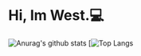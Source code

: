 # Hi, Im West.💻

![Anurag's github stats](https://github-readme-stats.vercel.app/api?username=wesrt&show_icons=true&theme=light)
[![Top Langs](https://github-readme-stats.vercel.app/api/top-langs/?username=wesrt&show_icons=true&theme=light)
